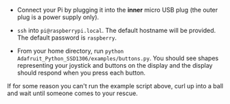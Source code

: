 * Connect your Pi by plugging it into the **inner** micro USB plug (the outer plug is a power supply only).

* `ssh` into `pi@raspberrypi.local`. The default hostname will be provided. The default password is `raspberry`.

* From your home directory, run `python Adafruit_Python_SSD1306/examples/buttons.py`. You should see shapes representing your joystick and buttons on the display and the display should respond when you press each button.

If for some reason you can't run the example script above, curl up into a ball and wait until someone comes to your rescue.
